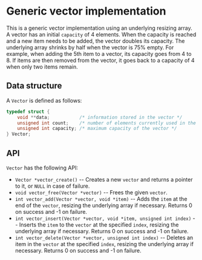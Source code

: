 # Generic vector implementation

This is a generic vector implementation using an underlying resizing array. A vector has an initial `capacity` of 4 elements. When the capacity is reached and a new item needs to be added, the vector doubles its capacity. The underlying array shrinks by half when the vector is 75% empty. For example, when adding the 5th item to a vector, its capacity goes from 4 to 8. If items are then removed from the vector, it goes back to a capacity of 4 when only two items remain. 

## Data structure

A `Vector` is defined as follows:

```c
typedef struct {
    void **data;           /* information stored in the vector */
    unsigned int count;    /* number of elements currently used in the vector */
    unsigned int capacity; /* maximum capacity of the vector */
} Vector;
```

## API

`Vector` has the following API:
  * `Vector *vector_create()` -- Creates a new `vector` and returns a pointer to it, or `NULL` in case of failure.
  * `void vector_free(Vector *vector)` -- Frees the given `vector`.
  * `int vector_add(Vector *vector, void *item)` -- Adds the `item` at the end of the `vector`, resizing the underlying array if necessary. Returns 0 on success and -1 on failure.
  * `int vector_insert(Vector *vector, void *item, unsigned int index)` -- Inserts the `item` to the `vector` at the specified `index`, resizing the underlying array if necessary. Returns 0 on success and -1 on failure.
  * `int vector_delete(Vector *vector, unsigned int index)` -- Deletes an item in the `vector` at the specified `index`, resizing the underlying array if necessary. Returns 0 on success and -1 on failure.
